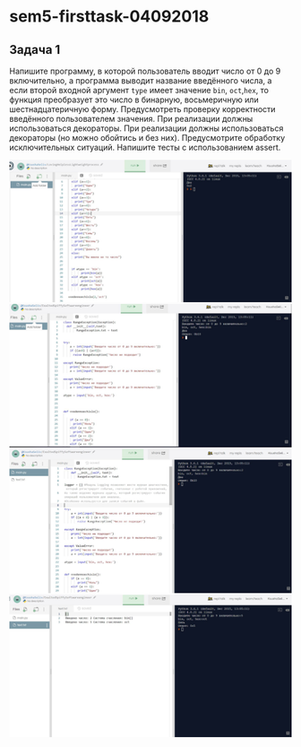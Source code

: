 # sem5-firsttask-04092018

## Задача 1

Напишите программу, в которой пользователь вводит число от 0 до 9 включительно, а программа выводит название введённого числа, а если второй входной аргумент ```type``` имеет значение ```bin```, ```oct```,```hex```, то функция преобразует это число в бинарную, восьмеричную или шестнадцатеричную форму. Предусмотреть проверку корректности введённого пользователем значения. При реализации должны использоваться декораторы. 
При реализации должны использоваться декораторы (но можно обойтись и без них). 
Предусмотрите обработку исключительных ситуаций. 
Напишите тесты с использованием assert.

![alt text](https://github.com/herzenuni/sem5-firsttask-04092018-KsushaSeliv/blob/master/Lab1.JPG)
![alt text](https://github.com/herzenuni/sem5-firsttask-04092018-KsushaSeliv/blob/master/Lab2.JPG)
![alt text](https://github.com/herzenuni/sem5-firsttask-04092018-KsushaSeliv/blob/master/SamRab1.JPG)
![alt text](https://github.com/herzenuni/sem5-firsttask-04092018-KsushaSeliv/blob/master/SamRab1(2).JPG)
